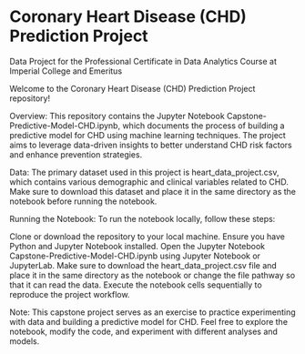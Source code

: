 # Coronary Heart Disease (CHD) Prediction Project
Data Project for the Professional Certificate in Data Analytics Course at Imperial College and Emeritus

Welcome to the Coronary Heart Disease (CHD) Prediction Project repository!

Overview:
This repository contains the Jupyter Notebook Capstone-Predictive-Model-CHD.ipynb, which documents the process of building a predictive model for CHD using machine learning techniques. The project aims to leverage data-driven insights to better understand CHD risk factors and enhance prevention strategies.

Data:
The primary dataset used in this project is heart_data_project.csv, which contains various demographic and clinical variables related to CHD. Make sure to download this dataset and place it in the same directory as the notebook before running the notebook.

Running the Notebook:
To run the notebook locally, follow these steps:

Clone or download the repository to your local machine.
Ensure you have Python and Jupyter Notebook installed.
Open the Jupyter Notebook Capstone-Predictive-Model-CHD.ipynb using Jupyter Notebook or JupyterLab.
Make sure to download the heart_data_project.csv file and place it in the same directory as the notebook or change the file pathway so that it can read the data.
Execute the notebook cells sequentially to reproduce the project workflow.

Note:
This capstone project serves as an exercise to practice experimenting with data and building a predictive model for CHD. Feel free to explore the notebook, modify the code, and experiment with different analyses and models.

